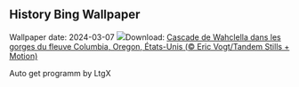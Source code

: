 ## History Bing Wallpaper
Wallpaper date: 2024-03-07
![](https://www.bing.com/th?id=OHR.WahclellaFalls_FR-CA5508571587_UHD.jpg&w=1000)Download: [Cascade de Wahclella dans les gorges du fleuve Columbia, Oregon, États-Unis (© Eric Vogt/Tandem Stills + Motion)](https://www.bing.com/th?id=OHR.WahclellaFalls_FR-CA5508571587_UHD.jpg)

Auto get programm by LtgX
